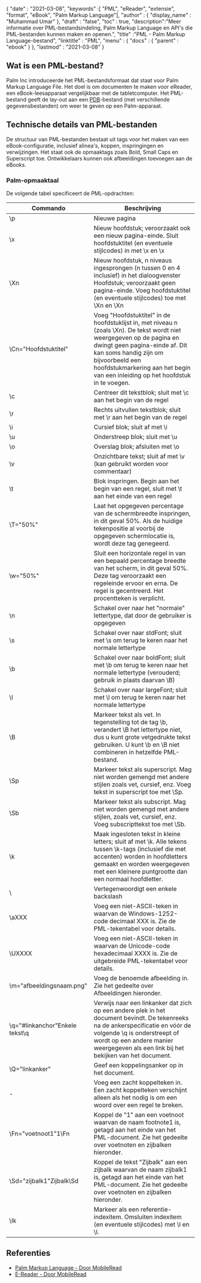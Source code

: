 {
  "date" : "2021-03-08",
  "keywords" :[ "PML", "eReader", "extensie", "format", "eBook", "Palm Markup Language"],
  "author" : {
    "display_name" : "Muhammad Umar"
},
  "draft" : "false",
  "toc" : true,
  "description":"Meer informatie over PML-bestandsindeling, Palm Markup Language en API's die PML-bestanden kunnen maken en openen.",
  "title" :"PML - Palm Markup Language-bestand",
  "linktitle" : "PML",
  "menu" : {
    "docs" : {
      "parent" : "ebook"
}
},
  "lastmod" : "2021-03-08"
}

## Wat is een PML-bestand?

Palm Inc introduceerde het PML-bestandsformaat dat staat voor Palm Markup Language File. Het doel is om documenten te maken voor eReader, een eBook-leesapparaat vergelijkbaar met de tabletcomputer. Het PML-bestand geeft de lay-out aan een [PDB](/nl/programming/pdb/)-bestand (met verschillende gegevensbestanden) om weer te geven op een Palm-apparaat.

## Technische details van PML-bestanden

De structuur van PML-bestanden bestaat uit tags voor het maken van een eBook-configuratie, inclusief alinea's, koppen, inspringingen en verwijzingen. Het staat ook de opmaaktags zoals Bold, Small Caps en Superscript toe. Ontwikkelaars kunnen ook afbeeldingen toevoegen aan de eBooks.

### Palm-opmaaktaal
De volgende tabel specificeert de PML-opdrachten:

|Commando|Beschrijving|
---|---|
| \p | Nieuwe pagina |
| \x | Nieuw hoofdstuk; veroorzaakt ook een nieuw pagina-einde. Sluit hoofdstuktitel (en eventuele stijlcodes) in met \x en \x |
| \Xn | Nieuw hoofdstuk, n niveaus ingesprongen (n tussen 0 en 4 inclusief) in het dialoogvenster Hoofdstuk; veroorzaakt geen pagina-einde. Voeg hoofdstuktitel (en eventuele stijlcodes) toe met \Xn en \Xn |
| \Cn="Hoofdstuktitel" | Voeg "Hoofdstuktitel" in de hoofdstuklijst in, met niveau n (zoals \Xn). De tekst wordt niet weergegeven op de pagina en dwingt geen pagina-einde af. Dit kan soms handig zijn om bijvoorbeeld een hoofdstukmarkering aan het begin van een inleiding op het hoofdstuk in te voegen. |
| \c | Centreer dit tekstblok; sluit met \c aan het begin van de regel |
| \r | Rechts uitvullen tekstblok; sluit met \r aan het begin van de regel |
| \i | Cursief blok; sluit af met \i |
| \u | Onderstreep blok; sluit met \u |
| \o | Overslag blok; afsluiten met \o |
| \v | Onzichtbare tekst; sluit af met \v (kan gebruikt worden voor commentaar) |
| \t | Blok inspringen. Begin aan het begin van een regel, sluit met \t aan het einde van een regel |
| \T="50%" | Laat het opgegeven percentage van de schermbreedte inspringen, in dit geval 50%. Als de huidige tekenpositie al voorbij de opgegeven schermlocatie is, wordt deze tag genegeerd. |
| \w="50%" | Sluit een horizontale regel in van een bepaald percentage breedte van het scherm, in dit geval 50%. Deze tag veroorzaakt een regeleinde ervoor en erna. De regel is gecentreerd. Het procentteken is verplicht. |
| \n | Schakel over naar het "normale" lettertype, dat door de gebruiker is opgegeven |
| \s | Schakel over naar stdFont; sluit met \s om terug te keren naar het normale lettertype |
| \b | Schakel over naar boldFont; sluit met \b om terug te keren naar het normale lettertype (verouderd; gebruik in plaats daarvan \B) |
| \l | Schakel over naar largeFont; sluit met \l om terug te keren naar het normale lettertype |
| \B | Markeer tekst als vet. In tegenstelling tot de tag \b, verandert \B het lettertype niet, dus u kunt grote vetgedrukte tekst gebruiken. U kunt \b en \B niet combineren in hetzelfde PML-bestand. |
| \Sp | Markeer tekst als superscript. Mag niet worden gemengd met andere stijlen zoals vet, cursief, enz. Voeg tekst in superscript toe met \Sp. |
| \Sb | Markeer tekst als subscript. Mag niet worden gemengd met andere stijlen, zoals vet, cursief, enz. Voeg subscripttekst toe met \Sb. |
| \k | Maak ingesloten tekst in kleine letters; sluit af met \k. Alle tekens tussen \k-tags (inclusief die met accenten) worden in hoofdletters gemaakt en worden weergegeven met een kleinere puntgrootte dan een normaal hoofdletter. |
| \\ | Vertegenwoordigt een enkele backslash |
| \aXXX | Voeg een niet-ASCII-teken in waarvan de Windows-1252-code decimaal XXX is. Zie de PML-tekentabel voor details. |
| \UXXXX | Voeg een niet-ASCII-teken in waarvan de Unicode-code hexadecimaal XXXX is. Zie de uitgebreide PML-tekentabel voor details. |
| \m="afbeeldingsnaam.png" | Voeg de benoemde afbeelding in. Zie het gedeelte over Afbeeldingen hieronder. |
| \q="#linkanchor"Enkele tekst\q | Verwijs naar een linkanker dat zich op een andere plek in het document bevindt. De tekenreeks na de ankerspecificatie en vóór de volgende \q is onderstreept of wordt op een andere manier weergegeven als een link bij het bekijken van het document. |
| \Q="linkanker" | Geef een koppelingsanker op in het document. |
| \- | Voeg een zacht koppelteken in. Een zacht koppelteken verschijnt alleen als het nodig is om een woord over een regel te breken. |
| \Fn="voetnoot1"1\Fn | Koppel de "1" aan een voetnoot waarvan de naam footnote1 is, getagd aan het einde van het PML-document. Zie het gedeelte over voetnoten en zijbalken hieronder. |
| \Sd="zijbalk1"Zijbalk\Sd | Koppel de tekst "Zijbalk" aan een zijbalk waarvan de naam zijbalk1 is, getagd aan het einde van het PML-document. Zie het gedeelte over voetnoten en zijbalken hieronder. |
| \Ik | Markeer als een referentie-indexitem. Omsluiten indexitem (en eventuele stijlcodes) met \I en \I.|
 


## Referenties

* [Palm Markup Language - Door MobileRead](https://wiki.mobileread.com/wiki/EReader)
* [E-Reader - Door MobileRead](https://en.wikipedia.org/wiki/E-reader)

